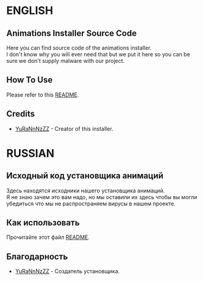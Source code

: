 # ENGLISH

## Animations Installer Source Code

Here you can find source code of the animations installer.\
I don't know why you will ever need that but we put it here so you can be sure we don't supply malware with our project.

## How To Use

Please refer to this [README](../beatrun/README.md).

## Credits

* [YuRaNnNzZZ](https://github.com/YuRaNnNzZZ) - Creator of this installer.

<!-- markdownlint-disable-next-line -->
# RUSSIAN

## Исходный код установщика анимаций

Здесь находятся исходники нашего установщика анимаций.\
Я не знаю зачем это вам надо, но мы оставили их здесь чтобы вы могли убедиться что мы не распространяем вирусы в нашем проекте.

## Как использовать

Прочитайте этот файл [README](../beatrun/README.md).

## Благодарность

* [YuRaNnNzZZ](https://github.com/YuRaNnNzZZ) - Создатель установщика.
